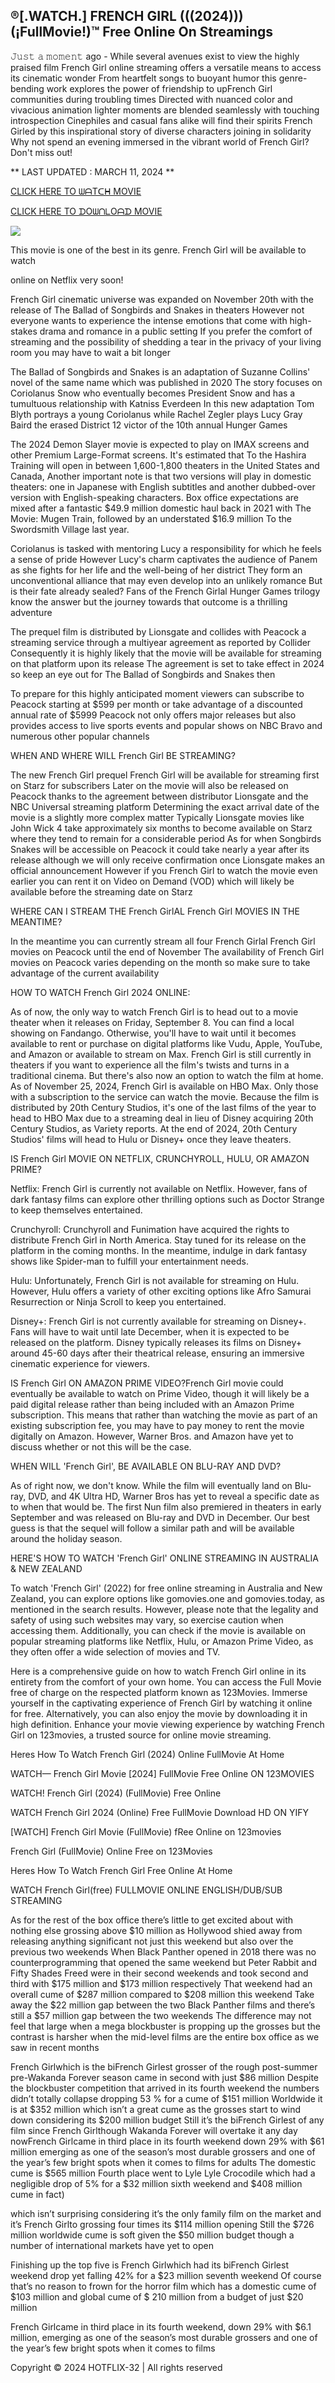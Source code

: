 ## ®[.WATCH.] FRENCH GIRL (((2024))) (¡FullMovie!)™ Free Online On Streamings

𝙹𝚞𝚜𝚝 𝚊 𝚖𝚘𝚖𝚎𝚗𝚝 ago - While several avenues exist to view the highly praised film French Girl online streaming offers a versatile means to access its cinematic wonder From heartfelt songs to buoyant humor this genre-bending work explores the power of friendship to upFrench Girl communities during troubling times Directed with nuanced color and vivacious animation lighter moments are blended seamlessly with touching introspection Cinephiles and casual fans alike will find their spirits French Girled by this inspirational story of diverse characters joining in solidarity Why not spend an evening immersed in the vibrant world of French Girl? Don't miss out!

** LAST UPDATED : MARCH 11, 2024 **

[CLICK HERE TO ᗯᗩTᑕᕼ MOVIE](https://hotflix-32.org/movie/1024452/french-girl)

[CLICK HERE TO ᗪOᗯᑎᒪOᗩᗪ MOVIE](https://hotflix-32.org/movie/1024452/french-girl)

<a href="https://hotflix-32.org/movie/1024452/french-girl" rel="nofollow" ><img src="https://camo.githubusercontent.com/abb2148613ed2c31b6fd5c164e6a142c9074d86e9468c674b26300adbf87c7f7/68747470733a2f2f7374617469632e7769787374617469632e636f6d2f6d656469612f3835356132355f30343362356162656234616534643335616330303331393865376665353665647e6d76322e676966" style="max-width: 100%;"></a>

This movie is one of the best in its genre. French Girl will be available to watch

online on Netflix very soon!

French Girl cinematic universe was expanded on November 20th with the release of The Ballad of Songbirds and Snakes in theaters However not everyone wants to experience the intense emotions that come with high-stakes drama and romance in a public setting If you prefer the comfort of streaming and the possibility of shedding a tear in the privacy of your living room you may have to wait a bit longer

The Ballad of Songbirds and Snakes is an adaptation of Suzanne Collins' novel of the same name which was published in 2020 The story focuses on Coriolanus Snow who eventually becomes President Snow and has a tumultuous relationship with Katniss Everdeen In this new adaptation Tom Blyth portrays a young Coriolanus while Rachel Zegler plays Lucy Gray Baird the erased District 12 victor of the 10th annual Hunger Games

The 2024 Demon Slayer movie is expected to play on IMAX screens and other Premium Large-Format screens. It's estimated that To the Hashira Training will open in between 1,600-1,800 theaters in the United States and Canada, Another important note is that two versions will play in domestic theaters: one in Japanese with English subtitles and another dubbed-over version with English-speaking characters. Box office expectations are mixed after a fantastic $49.9 million domestic haul back in 2021 with The Movie: Mugen Train, followed by an understated $16.9 million To the Swordsmith Village last year.

Coriolanus is tasked with mentoring Lucy a responsibility for which he feels a sense of pride However Lucy's charm captivates the audience of Panem as she fights for her life and the well-being of her district They form an unconventional alliance that may even develop into an unlikely romance But is their fate already sealed? Fans of the French Girlal Hunger Games trilogy know the answer but the journey towards that outcome is a thrilling adventure

The prequel film is distributed by Lionsgate and collides with Peacock a streaming service through a multiyear agreement as reported by Collider Consequently it is highly likely that the movie will be available for streaming on that platform upon its release The agreement is set to take effect in 2024 so keep an eye out for The Ballad of Songbirds and Snakes then

To prepare for this highly anticipated moment viewers can subscribe to Peacock starting at $599 per month or take advantage of a discounted annual rate of $5999 Peacock not only offers major releases but also provides access to live sports events and popular shows on NBC Bravo and numerous other popular channels

WHEN AND WHERE WILL French Girl BE STREAMING?

The new French Girl prequel French Girl will be available for streaming first on Starz for subscribers Later on the movie will also be released on Peacock thanks to the agreement between distributor Lionsgate and the NBC Universal streaming platform Determining the exact arrival date of the movie is a slightly more complex matter Typically Lionsgate movies like John Wick 4 take approximately six months to become available on Starz where they tend to remain for a considerable period As for when Songbirds Snakes will be accessible on Peacock it could take nearly a year after its release although we will only receive confirmation once Lionsgate makes an official announcement However if you French Girl to watch the movie even earlier you can rent it on Video on Demand (VOD) which will likely be available before the streaming date on Starz

WHERE CAN I STREAM THE French GirlAL French Girl MOVIES IN THE MEANTIME?

In the meantime you can currently stream all four French Girlal French Girl movies on Peacock until the end of November The availability of French Girl movies on Peacock varies depending on the month so make sure to take advantage of the current availability

HOW TO WATCH French Girl 2024 ONLINE:

As of now, the only way to watch French Girl is to head out to a movie theater when it releases on Friday, September 8. You can find a local showing on Fandango. Otherwise, you'll have to wait until it becomes available to rent or purchase on digital platforms like Vudu, Apple, YouTube, and Amazon or available to stream on Max. French Girl is still currently in theaters if you want to experience all the film's twists and turns in a traditional cinema. But there's also now an option to watch the film at home. As of November 25, 2024, French Girl is available on HBO Max. Only those with a subscription to the service can watch the movie. Because the film is distributed by 20th Century Studios, it's one of the last films of the year to head to HBO Max due to a streaming deal in lieu of Disney acquiring 20th Century Studios, as Variety reports. At the end of 2024, 20th Century Studios' films will head to Hulu or Disney+ once they leave theaters.

IS French Girl MOVIE ON NETFLIX, CRUNCHYROLL, HULU, OR AMAZON PRIME?

Netflix: French Girl is currently not available on Netflix. However, fans of dark fantasy films can explore other thrilling options such as Doctor Strange to keep themselves entertained.

Crunchyroll: Crunchyroll and Funimation have acquired the rights to distribute French Girl in North America. Stay tuned for its release on the platform in the coming months. In the meantime, indulge in dark fantasy shows like Spider-man to fulfill your entertainment needs.

Hulu: Unfortunately, French Girl is not available for streaming on Hulu. However, Hulu offers a variety of other exciting options like Afro Samurai Resurrection or Ninja Scroll to keep you entertained.

Disney+: French Girl is not currently available for streaming on Disney+. Fans will have to wait until late December, when it is expected to be released on the platform. Disney typically releases its films on Disney+ around 45-60 days after their theatrical release, ensuring an immersive cinematic experience for viewers.

IS French Girl ON AMAZON PRIME VIDEO?French Girl movie could eventually be available to watch on Prime Video, though it will likely be a paid digital release rather than being included with an Amazon Prime subscription. This means that rather than watching the movie as part of an existing subscription fee, you may have to pay money to rent the movie digitally on Amazon. However, Warner Bros. and Amazon have yet to discuss whether or not this will be the case.

WHEN WILL 'French Girl', BE AVAILABLE ON BLU-RAY AND DVD?

As of right now, we don't know. While the film will eventually land on Blu-ray, DVD, and 4K Ultra HD, Warner Bros has yet to reveal a specific date as to when that would be. The first Nun film also premiered in theaters in early September and was released on Blu-ray and DVD in December. Our best guess is that the sequel will follow a similar path and will be available around the holiday season.

HERE'S HOW TO WATCH 'French Girl' ONLINE STREAMING IN AUSTRALIA & NEW ZEALAND

To watch 'French Girl' (2022) for free online streaming in Australia and New Zealand, you can explore options like gomovies.one and gomovies.today, as mentioned in the search results. However, please note that the legality and safety of using such websites may vary, so exercise caution when accessing them. Additionally, you can check if the movie is available on popular streaming platforms like Netflix, Hulu, or Amazon Prime Video, as they often offer a wide selection of movies and TV.

Here is a comprehensive guide on how to watch French Girl online in its entirety from the comfort of your own home. You can access the Full Movie free of charge on the respected platform known as 123Movies. Immerse yourself in the captivating experience of French Girl by watching it online for free. Alternatively, you can also enjoy the movie by downloading it in high definition. Enhance your movie viewing experience by watching French Girl on 123movies, a trusted source for online movie streaming.

Heres How To Watch French Girl (2024) Online FullMovie At Home

WATCH— French Girl Movie [2024] FullMovie Free Online ON 123MOVIES

WATCH! French Girl (2024) (FullMovie) Free Online

WATCH French Girl 2024 (Online) Free FullMovie Download HD ON YIFY

[WATCH] French Girl Movie (FullMovie) fRee Online on 123movies

French Girl (FullMovie) Online Free on 123Movies

Heres How To Watch French Girl Free Online At Home

WATCH French Girl(free) FULLMOVIE ONLINE ENGLISH/DUB/SUB STREAMING

As for the rest of the box office there’s little to get excited about with nothing else grossing above $10 million as Hollywood shied away from releasing anything significant not just this weekend but also over the previous two weekends When Black Panther opened in 2018 there was no counterprogramming that opened the same weekend but Peter Rabbit and Fifty Shades Freed were in their second weekends and took second and third with $175 million and $173 million respectively That weekend had an overall cume of $287 million compared to $208 million this weekend Take away the $22 million gap between the two Black Panther films and there’s still a $57 million gap between the two weekends The difference may not feel that large when a mega blockbuster is propping up the grosses but the contrast is harsher when the mid-level films are the entire box office as we saw in recent months

French Girlwhich is the biFrench Girlest grosser of the rough post-summer pre-Wakanda Forever season came in second with just $86 million Despite the blockbuster competition that arrived in its fourth weekend the numbers didn’t totally collapse dropping 53 % for a cume of $151 million Worldwide it is at $352 million which isn’t a great cume as the grosses start to wind down considering its $200 million budget Still it’s the biFrench Girlest of any film since French Girlthough Wakanda Forever will overtake it any day nowFrench Girlcame in third place in its fourth weekend down 29% with $61 million emerging as one of the season’s most durable grossers and one of the year’s few bright spots when it comes to films for adults The domestic cume is $565 million Fourth place went to Lyle Lyle Crocodile which had a negligible drop of 5% for a $32 million sixth weekend and $408 million cume in fact)

which isn’t surprising considering it’s the only family film on the market and it’s French Girlto grossing four times its $114 million opening Still the $726 million worldwide cume is soft given the $50 million budget though a number of international markets have yet to open

Finishing up the top five is French Girlwhich had its biFrench Girlest weekend drop yet falling 42% for a $23 million seventh weekend Of course that’s no reason to frown for the horror film which has a domestic cume of $103 million and global cume of $ 210 million from a budget of just $20 million

French Girlcame in third place in its fourth weekend, down 29% with $6.1 million, emerging as one of the season’s most durable grossers and one of the year’s few bright spots when it comes to films

Copyright © 2024 HOTFLIX-32 | All rights reserved
